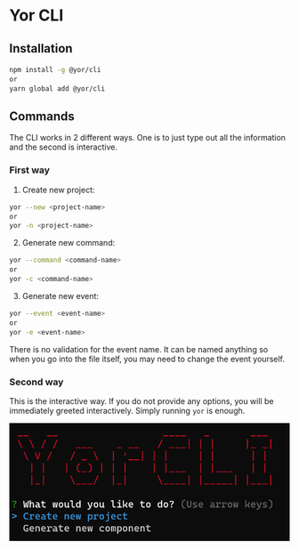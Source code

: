 # Yor CLI

## Installation

```bash
npm install -g @yor/cli
or
yarn global add @yor/cli
```

## Commands

The CLI works in 2 different ways. One is to just type out all the information and the second is interactive.

### First way

1. Create new project:

```bash
yor --new <project-name>
or
yor -n <project-name>
```

2. Generate new command:

```bash
yor --command <command-name>
or
yor -c <command-name>
```

3. Generate new event:

```bash
yor --event <event-name>
or
yor -e <event-name>
```

There is no validation for the event name. It can be named anything so when you go into the file itself, you may need to change the event yourself.

### Second way

This is the interactive way. If you do not provide any options, you will be immediately greeted interactively. Simply running `yor` is enough.

![Interactive CLI Preview](https://raw.githubusercontent.com/Spimy/yor/main/packages/cli/assets/interactive-cli.png)
